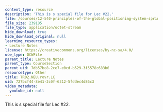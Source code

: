 ```yaml
---
content_type: resource
description: 'This is s special file for Lec #22.'
file: /courses/12-540-principles-of-the-global-positioning-system-spring-2012/727bcf448e412c0f63125fddec4d86c3_TR02.NEU.rovr.LC
file_size: 239185
file_type: application/octet-stream
hide_download: true
hide_download_original: null
learning_resource_types:
- Lecture Notes
license: https://creativecommons.org/licenses/by-nc-sa/4.0/
ocw_type: OCWFile
parent_title: Lecture Notes
parent_type: CourseSection
parent_uid: 7db57be8-2ce7-e0cd-b529-3f5578c683b0
resourcetype: Other
title: TR02.NEU.rovr.LC
uid: 727bcf44-8e41-2c0f-6312-5fddec4d86c3
video_metadata:
  youtube_id: null
---
```

This is s special file for Lec #22.